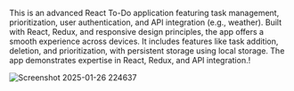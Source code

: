 
This is an advanced React To-Do application featuring task management, prioritization, user authentication, and API integration (e.g., weather). Built with React, Redux, and responsive design principles, the app offers a smooth experience across devices. It includes features like task addition, deletion, and prioritization, with persistent storage using local storage. The app demonstrates expertise in React, Redux, and API integration.!


![Screenshot 2025-01-26 224637](https://github.com/user-attachments/assets/f3361e86-4f42-4d74-bc19-3976f472b0d7)
